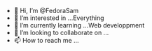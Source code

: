 - 👋 Hi, I’m @FedoraSam
- 👀 I’m interested in ...Everything
- 🌱 I’m currently learning ...Web developpment
- 💞️ I’m looking to collaborate on ...
- 📫 How to reach me ...

<!---
FedoraSam/FedoraSam is a ✨ special ✨ repository because its `README.md` (this file) appears on your GitHub profile.
You can click the Preview link to take a look at your changes.
--->
